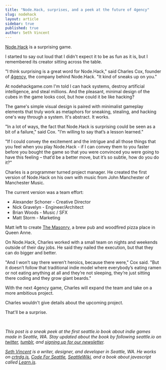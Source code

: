 ```yaml
---
title: "Node.Hack, surprises, and a peek at the future of 4gency"
slug: nodehack
layout: article
sidebar: true
published: true
author: Seth Vincent
---
```


[Node.Hack](http://www.nodehackgame.com/) is a surprising game.

I started to say out loud that I didn't expect it to be as fun as it is, but I remembered its creator sitting across the table.

"I think surprising is a great word for Node.Hack," said Charles Cox, founder of [4gency](http://4gency.com), the company behind Node.Hack. "It kind of sneaks up on you."

At nodehackgame.com I'm told I can hack systems, destroy artificial intelligence, and steal millions. And the pleasant, minimal design of the cubes in the game looks cool, but how could it be like hacking?

The game's simple visual design is paired with minimalist gameplay elements that truly work as metaphors for sneaking, stealing, and hacking one's way through a system. It's abstract. It works.

"In a lot of ways, the fact that Node.Hack is surprising could be seen as a bit of a failure," said Cox. "I’m willing to say that’s a lesson learned."

"If I could convey the excitement and the intrigue and all those things that  you feel when you play Node.Hack -  if I can convey them to you faster before you bought the game so that you were convinced you were going to have this feeling – that’d be a better move, but it’s so subtle, how do you do it?"

Charles is a programmer turned project manager. He created the first version of Node.Hack on his own with music from John Manchester of Manchester Music. 

The current version was a team effort:

- Alexander Schoner - Creative Director
- Nick Gravelyn - Engineer/Architect
- Brian Woods - Music / SFX
- Matt Storm - Marketing

Matt left to create [The Masonry](http://www.themasonryseattle.com), a brew pub and woodfired pizza place in Queen Anne.

On Node.Hack, Charles worked with a small team on nights and weekends outside of their day jobs. He said they nailed the execution, but that they can do bigger and better.

"And I won’t say there weren’t heroics, because there were," Cox said.  "But it doesn’t follow that traditional indie model where everybody’s eating ramen or not eating anything at all and they’re not sleeping, they’re just sitting there coding and they grow giant beards."

With the next 4gency game, Charles will expand the team and take on a more ambitious project.

Charles wouldn't give details about the upcoming project.

That'll be a surprise.

<br>

_This post is a sneak peek at the first seattle.io book about indie games made in Seattle, WA. Stay updated about the book by following seattle.io on [twitter](http://twitter.com/seattleio), [tumblr](http://seattleio.tumblr.com), and [signing up for our newsletter](http://seattle.io/#newsletter)._

_[Seth Vincent](http://sethvincent.com) is a writer, designer, and developer in Seattle, WA. He works on [crtrdg.js](http://crtrdg.github.io), [Code For Seattle](http://codeforseattle.org), [SeattleWiki](http://seattlewiki.net), and a book about javascript called [Learn.js](http://learnjs.io)._
